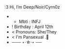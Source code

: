 :3 Hi, I’m Deep/Noir/Cyrn0z
- * Mbti : INFJ
- ! Birthday : April 12th
- < Pronouns: She/They
- < I'm Pansexual .🧷
- ─── ⋆⋅☆⋅⋆ ──

<!---
noirxil/noirxil is a ✨ special ✨ repository because its `README.md` (this file) appears on your GitHub profile.
You can click the Preview link to take a look at your changes.
--->
